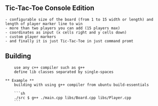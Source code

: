 ## Tic-Tac-Toe Console Edition

    - configurable size of the board (from 1 to 15 width or length) and length of player marker line to win
    - more than two players you can add (15 players max)
    - coordinates as input (x cells right and y cells down)
    - custom player markers
    - and finally it is just Tic-Tac-Toe in just command promt


## Building

        use any c++ compiler such as g++
        define lib classes separated by single-spaces

    ** Example **
        building with using g++ compiler from ubuntu build-essentials

        ```sh
        ./src $ g++ ./main.cpp libs/Board.cpp libs/Player.cpp
        ```